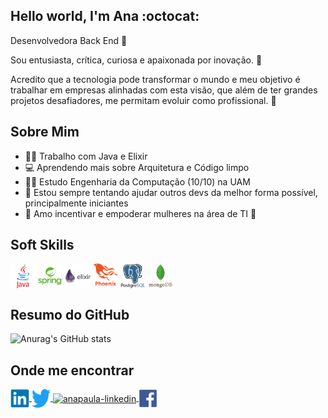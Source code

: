 ## Hello world, I'm Ana :octocat:	


Desenvolvedora Back End :robot:	

Sou entusiasta, crítica, curiosa e apaixonada por inovação. :purple_heart:	 

Acredito que a tecnologia pode transformar o mundo e meu objetivo é trabalhar em empresas alinhadas com esta visão, que além de ter grandes projetos desafiadores, me permitam evoluir como profissional.	:rocket:	


Sobre Mim
------



  - :woman_technologist: Trabalho com Java e Elixir
  - :computer: Aprendendo mais sobre Arquitetura e Código limpo
  - :student:	Estudo Engenharia da Computação (10/10) na UAM
  - :purple_heart: Estou sempre tentando ajudar outros devs da melhor forma possível, principalmente iniciantes
  - :two_women_holding_hands: Amo incentivar e empoderar mulheres na área de TI :sunflower:	
  

Soft Skills
------

  <img align="center" alt="anapaula" height="40" width="40" src="https://raw.githubusercontent.com/devicons/devicon/master/icons/java/java-original-wordmark.svg" style="max-width:50%"> <img align="center" alt="anapaula" height="40" width="40" src="https://raw.githubusercontent.com/devicons/devicon/master/icons/spring/spring-original-wordmark.svg" style="max-width:50%"> <img align="center" alt="anapaula" height="40" width="40" src="https://raw.githubusercontent.com/devicons/devicon/master/icons/elixir/elixir-original-wordmark.svg" style="max-width:50%"> <img align="center" alt="anapaula" height="40" width="40" src="https://raw.githubusercontent.com/devicons/devicon/master/icons/phoenix/phoenix-original-wordmark.svg" style="max-width:50%"> <img align="center" alt="anapaula" height="40" width="40" src="https://raw.githubusercontent.com/devicons/devicon/master/icons/postgresql/postgresql-original-wordmark.svg" style="max-width:50%"> <img align="center" alt="anapaula" height="40" width="40" src="https://raw.githubusercontent.com/devicons/devicon/master/icons/mongodb/mongodb-original-wordmark.svg">

Resumo do GitHub
------

![Anurag's GitHub stats](https://github-readme-stats.vercel.app/api?username=AnaPaulaSouza&show_icons=true&theme=radical)


Onde me encontrar
------
  <a href="https://www.linkedin.com/in/ana-paula-souza-815456104/" target="_blank">
  <img align="center" alt="anapaula-linkedin" height="30" width="30" src="https://raw.githubusercontent.com/devicons/devicon/master/icons/linkedin/linkedin-original.svg" style="max-width:100%"
  </a>
  
  <a href="https://twitter.com/Anap_ssouza" target="_blank">
  <img align="center" alt="anapaula-linkedin" height="30" width="30" src="https://raw.githubusercontent.com/devicons/devicon/master/icons/twitter/twitter-original.svg" style="max-width:100%"
  </a>
  
  <a href="https://www.instagram.com/ana_ssouza/" target="_blank">
  <img align="center" alt="anapaula-linkedin" height="30" width="30" src="https://www.termineseusestudos.com.br/wp-content/uploads/2020/01/Instagram-%C3%ADcone.png" style="max-width:100%"
  </a>
  
  <a href="https://www.facebook.com/AnaPdSS97/" target="_blank">
  <img align="center" alt="anapaula-linkedin" height="30" width="30" src="https://raw.githubusercontent.com/devicons/devicon/master/icons/facebook/facebook-original.svg" style="max-width:100%"
  </a>


<!--
**AnaPaulaSouza/AnaPaulaSouza** is a ✨ _special_ ✨ repository because its `README.md` (this file) appears on your GitHub profile.

Here aresome ideas to get you started:

- 🔭 I’m currently working on ...
- 🌱 I’m currently learning ...
- 👯 I’m looking to collaborate on ...
- 🤔 I’m looking for help with ...
- 💬 Ask me about ...
- 📫 How to reach me: ...
- 😄 Pronouns: ...
- ⚡ Fun fact: ...
-->
